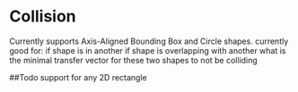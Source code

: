 # Collision
Currently supports Axis-Aligned Bounding Box and Circle shapes.
currently good for:
if shape is in another
if shape is overlapping with another
what is the minimal transfer vector for these two shapes to not be colliding

##Todo
support for any 2D rectangle
